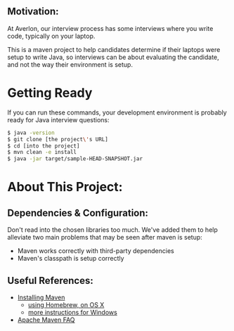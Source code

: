 ## Motivation:

At Averlon, our interview process has some interviews where you write
code, typically on your laptop.

This is a maven project to help candidates determine if their laptops were
setup to write Java, so interviews can be about evaluating the candidate,
and not the way their environment is setup.

# Getting Ready

If you can run these commands, your development environment is probably
ready for Java interview questions:

```bash
$ java -version
$ git clone [the project\'s URL]
$ cd [into the project]
$ mvn clean -e install
$ java -jar target/sample-HEAD-SNAPSHOT.jar
```

# About This Project:

## Dependencies & Configuration:

Don't read into the chosen libraries too much.
We've added them to help alleviate two main problems that may be seen
after maven is setup:

- Maven works correctly with third-party dependencies
- Maven's classpath is setup correctly

## Useful References:

- [Installing Maven](https://maven.apache.org/install.html)
  - [using Homebrew, on OS X](https://formulae.brew.sh/formula/maven)
  - [more instructions for Windows](https://maven.apache.org/guides/getting-started/windows-prerequisites.html)
- [Apache Maven FAQ](https://maven.apache.org/general.html)
